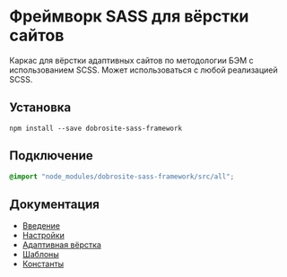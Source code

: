 # Фреймворк SASS для вёрстки сайтов

Каркас для вёрстки адаптивных сайтов по методологии БЭМ с использованием SCSS. Может использоваться
с любой реализацией SCSS.

## Установка

    npm install --save dobrosite-sass-framework

## Подключение

```scss
@import "node_modules/dobrosite-sass-framework/src/all";
```

## Документация

- [Введение](docs/intro.ru.md)
- [Настройки](docs/settings.ru.md)
- [Адаптивная вёрстка](docs/adaptive.ru.md)
- [Шаблоны](docs/templates.ru.md)
- [Константы](docs/constants.ru.md)
